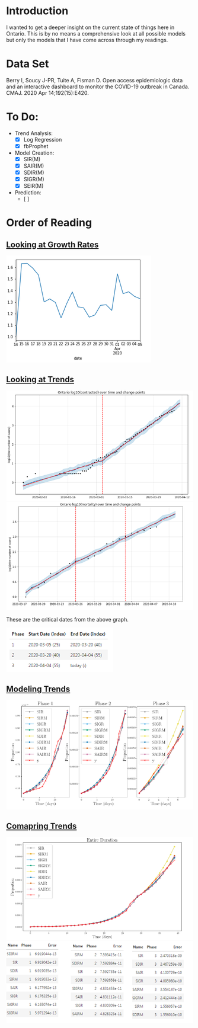 # Introduction
I wanted to get a deeper insight on the current state of things here in Ontario.  This is by no means a comprehensive look at all possible models but only the models that I have come across through my readings.

# Data Set
Berry I, Soucy J-PR, Tuite A, Fisman D. Open access epidemiologic data and an interactive dashboard to monitor the COVID-19 outbreak in Canada. CMAJ. 2020 Apr 14;192(15):E420.

# To Do:

- Trend Analysis:
	- [x] Log Regression
	- [x] fbProphet

- Model Creation:
	- [x] SIR(M)
	- [x] SAIR(M)
	- [x] SDIR(M)
	- [x] SIGR(M)
	- [x] SEIR(M)

- Prediction:
	- [ ] 


# Order of Reading

## [Looking at Growth Rates](https://github.com/mgaringoDev/myOntarioCovidModelTrendAnalysis/blob/master/notebooks/GrowthFactor.ipynb)
![](https://raw.githubusercontent.com/mgaringoDev/myOntarioCovidModelTrendAnalysis/master/imgs/weeklyGrowthFactor.PNG)

## [Looking at Trends](https://github.com/mgaringoDev/myOntarioCovidModelTrendAnalysis/blob/master/notebooks/TrendLines_fbprophet.ipynb)
![](https://raw.githubusercontent.com/mgaringoDev/myOntarioCovidModelTrendAnalysis/master/imgs/trendAnalysis_1.PNG)
![](https://raw.githubusercontent.com/mgaringoDev/myOntarioCovidModelTrendAnalysis/master/imgs/trendAnalysis_2.PNG)

These are the critical dates from the above graph.

![](https://raw.githubusercontent.com/mgaringoDev/myOntarioCovidModelTrendAnalysis/master/imgs/criticalDates.PNG)

## [Modeling Trends](https://github.com/mgaringoDev/myOntarioCovidModelTrendAnalysis/blob/master/notebooks/ModelComparison.ipynb)
![](https://raw.githubusercontent.com/mgaringoDev/myOntarioCovidModelTrendAnalysis/master/imgs/3PhaseModelComparison.PNG)


## [Comapring Trends](https://github.com/mgaringoDev/myOntarioCovidModelTrendAnalysis/blob/master/notebooks/ModelComparison.ipynb)
![](https://raw.githubusercontent.com/mgaringoDev/myOntarioCovidModelTrendAnalysis/master/imgs/entireTimeModelComparison.PNG)
![](https://raw.githubusercontent.com/mgaringoDev/myOntarioCovidModelTrendAnalysis/master/imgs/modelErrorComparison.png)

